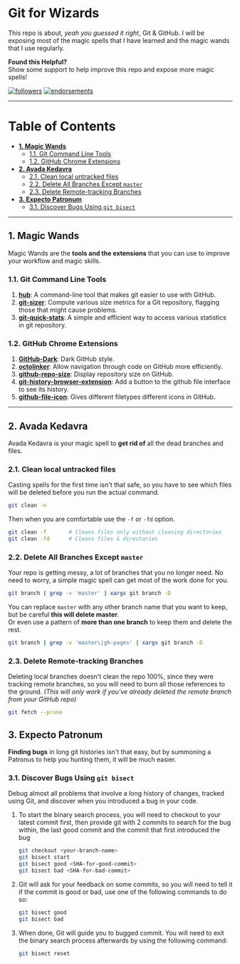 # Git for Wizards

This repo is about, _yeah you guessed it right_, Git & GitHub. I will be exposing most of the magic spells that I have learned and the magic wands that I use regularly.

**Found this Helpful?**  
Show some support to help improve this repo and expose more magic spells!

[![followers](https://img.shields.io/github/followers/YoussefRaafatNasry.svg?style=social)][gh-profile]
[![endorsements](https://img.shields.io/badge/Git-endrose%20me-green.svg?logo=linkedin&style=social)][in-profile]

[gh-profile]: https://github.com/YoussefRaafatNasry
[in-profile]: https://www.linkedin.com/in/youssefraafatnasry

---

# Table of Contents

<!-- TOC depthFrom:2 -->

- [**1. Magic Wands**](#1-magic-wands)
  - [1.1. Git Command Line Tools](#11-git-command-line-tools)
  - [1.2. GitHub Chrome Extensions](#12-github-chrome-extensions)
- [**2. Avada Kedavra**](#2-avada-kedavra)
  - [2.1. Clean local untracked files](#21-clean-local-untracked-files)
  - [2.2. Delete All Branches Except `master`](#22-delete-all-branches-except-master)
  - [2.3. Delete Remote-tracking Branches](#23-delete-remote-tracking-branches)
- [**3. Expecto Patronum**](#3-expecto-patronum)
  - [3.1. Discover Bugs Using `git bisect`](#31-discover-bugs-using-git-bisect)

<!-- /TOC -->

---

## 1. Magic Wands

Magic Wands are the **tools and the extensions** that you can use to improve your workflow and magic skills.

### 1.1. Git Command Line Tools

1. [**hub**](https://github.com/github/hub): A command-line tool that makes git easier to use with GitHub.
1. [**git-sizer**](https://github.com/github/git-sizer): Compute various size metrics for a Git repository, flagging those that might cause problems.
1. [**git-quick-stats**](https://github.com/arzzen/git-quick-stats): A simple and efficient way to access various statistics in git repository.

### 1.2. GitHub Chrome Extensions

1. [**GitHub-Dark**](https://github.com/StylishThemes/GitHub-Dark): Dark GitHub style.
1. [**octolinker**](https://octolinker.github.io/): Allow navigation through code on GitHub more efficiently.
1. [**github-repo-size**](https://github.com/harshjv/github-repo-size): Display repository size on GitHub.
1. [**git-history-browser-extension**](https://github.com/LuisReinoso/git-history-browser-extension): Add a button to the github file interface to see its history.
1. [**github-file-icon**](https://github.com/xxhomey19/github-file-icon): Gives different filetypes different icons in GitHub.

---

## 2. Avada Kedavra

Avada Kedavra is your magic spell to **get rid of** all the dead branches and files.

### 2.1. Clean local untracked files

Casting spells for the first time isn't that safe, so you have to see which files will be deleted before you run the actual command.

```bash
git clean -n
```

Then when you are comfortable use the `-f` or `-fd` option.

```bash
git clean -f       # Cleans files only without cleaning directories
git clean -fd      # Cleans files & directories
```

### 2.2. Delete All Branches Except `master`

Your repo is getting messy, a lot of branches that you no longer need. No need to worry, a simple magic spell can get most of the work done for you.

```bash
git branch | grep -v 'master' | xargs git branch -D
```

You can replace `master` with any other branch name that you want to keep, but be careful **this will delete master**.  
Or even use a pattern of **more than one branch** to keep them and delete the rest.

```bash
git branch | grep -v 'master\|gh-pages' | xargs git branch -D
```

### 2.3. Delete Remote-tracking Branches

Deleting local branches doesn't clean the repo 100%, since they were tracking remote branches, so you will need to burn all those references to the ground. _(This will only work if you've already deleted the remote branch from your GitHub repo)_

```bash
git fetch --prune
```

## 3. Expecto Patronum

**Finding bugs** in long git histories isn't that easy, but by summoning a Patronus to help you hunting them, it will be much easier.

### 3.1. Discover Bugs Using `git bisect`

Debug almost all problems that involve a long history of changes, tracked using Git, and discover when you introduced a bug in your code.

1. To start the binary search process, you will need to checkout to your latest commit first, then provide git with 2 commits to search for the bug within, the last good commit and the commit that first introduced the bug

    ```bash
    git checkout <your-branch-name>
    git bisect start
    git bisect good <SHA-for-good-commit>
    git bisect bad <SHA-for-bad-commit>
    ```

1. Git will ask for your feedback on some commits, so you will need to tell it if the commit is good or bad, use one of the following commands to do so:

    ```bash
    git bisect good
    git bisect bad
    ```

1. When done, Git will guide you to bugged commit. You will need to exit the binary search process afterwards by using the following command:

    ```bash
    git bisect reset
    ```
